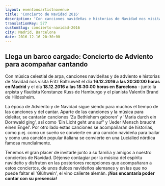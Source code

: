 ```yaml
---
layout: eventonoartistnovenue
title: 'Concierto de Navidad 2016'
description: 'Con canciones navideñas e historias de Navidad nos visita Fritz Baltruweit el día 16.12.2016 en Madrid y el día 18.12.2016 en Barcelona. Déjense contagiar por la música del espíritu navideño y disfruten de unos dulces navideños alemanes. ¡Nos encantaría poder contar con su presencia!'
translationKey: 577
customSlug: concierto-navidad-2016
city: Madrid, Barcelona
date: 2016-12-16 20:30:00
---
```


<h2>Llega un barco cargado: Concierto de Adviento para acompañar cantando</h2> Con música celestial de arpa, canciones navideñas y de adviento e historias de Navidad nos visita Fritz Baltruweit el día <strong>16.12.2016 a las 20:30:00 horas en Madrid</strong> y el día <strong>18.12.2016 a las 18:30:00 horas en Barcelona</strong> – junto la arpista y flautista Konstanze Kuss de Hamburgo y el pianista Valentin Brand de Hildesheim.

La época de Adviento y de Navidad sigue siendo para muchos el tiempo de las canciones y del cantar. Aparte de las canciones y la música para deleitar, se cantarán canciones 'Zu Bethlehem geboren' y 'Maria durch ein Dornwald ging', así como 'Ein Licht geht uns auf' y 'Jeder Mensch braucht einen Engel'. Por otro lado estas canciones se acompañarán de historias, como p.ej. como un sueño se convierte en una canción navideña para bailar y como una canción popular italiana se convierte en una Lucialied nórdica famosa mundialmente.

Tenemos el gran placer de invitarle junto a su familia y amigos a nuestro conciertos de Navidad. Déjense contagiar por la música del espíritu navideño y disfruten en las posteriores recepciones que acompañaran a estos conciertos, de unos dulces navideños alemanes y en las que no puede faltar el 'Glühwein', el vino caliente alemán. <strong>¡Nos encantaría poder contar con su presencia!</strong>
